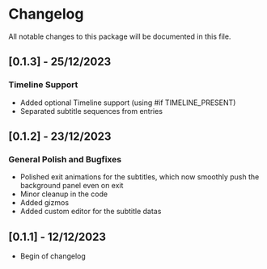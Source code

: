 # Changelog
All notable changes to this package will be documented in this file.

## [0.1.3] - 25/12/2023

### Timeline Support

- Added optional Timeline support (using #if TIMELINE_PRESENT)
- Separated subtitle sequences from entries

## [0.1.2] - 23/12/2023

### General Polish and Bugfixes

- Polished exit animations for the subtitles, which now smoothly push the background panel even on exit
- Minor cleanup in the code
- Added gizmos
- Added custom editor for the subtitle datas

## [0.1.1] - 12/12/2023

- Begin of changelog
